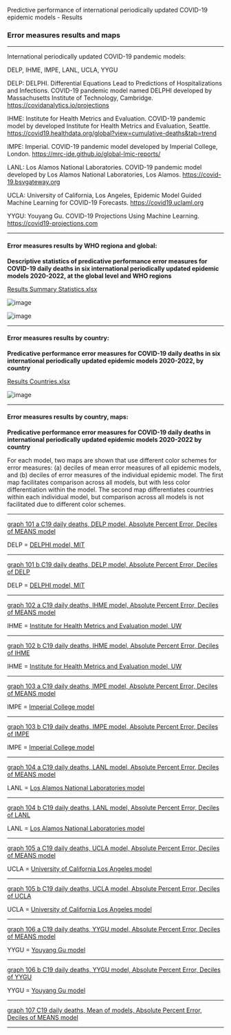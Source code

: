 Predictive performance of international periodically updated COVID-19 epidemic models - Results

### Error measures results and maps

***

International periodically updated COVID-19 pandemic models:

DELP, IHME, IMPE, LANL, UCLA, YYGU

DELP: DELPHI. Differential Equations Lead to Predictions of Hospitalizations and Infections. COVID-19 pandemic model named DELPHI developed by Massachusetts Institute of Technology, Cambridge. https://covidanalytics.io/projections

IHME: Institute for Health Metrics and Evaluation. COVID-19 pandemic model by developed Institute for Health Metrics and Evaluation, Seattle. https://covid19.healthdata.org/global?view=cumulative-deaths&tab=trend

IMPE: Imperial. COVID-19 pandemic model developed by Imperial College, London. https://mrc-ide.github.io/global-lmic-reports/

LANL: Los Alamos National Laboratories. COVID-19 pandemic model developed by Los Alamos National Laboratories, Los Alamos. https://covid-19.bsvgateway.org

UCLA: University of California, Los Angeles, Epidemic Model Guided Machine Learning for COVID-19 Forecasts. https://covid19.uclaml.org

YYGU: Youyang Gu. COVID-19 Projections Using Machine Learning. https://covid19-projections.com

***

#### Error measures results by WHO regiona and global:

**Descriptive statistics of predicative performance error measures for COVID-19 daily deaths in six international periodically updated epidemic models 2020-2022, at the global level and WHO regions**

[Results Summary Statistics.xlsx](https://github.com/pourmalek/CovidLongitudinalResults/blob/main/results/merge/Results%20Summary%20Statistics.xlsx)

![image](https://github.com/pourmalek/CovidLongitudinalResults/assets/30849720/2af39626-c572-4009-809d-21b3b3aa96ff)

![image](https://github.com/pourmalek/CovidLongitudinalResults/assets/30849720/5ff517a3-6b2d-487b-8f15-b5f6ea5ce91a)

***

#### Error measures results by country:

**Predicative performance error measures for COVID-19 daily deaths in six international periodically updated epidemic models 2020-2022, by country**

[Results Countries.xlsx](https://github.com/pourmalek/CovidLongitudinalResults/blob/main/results/merge/Results%20Countries.xlsx)

![image](https://github.com/pourmalek/CovidLongitudinalResults/assets/30849720/387a16a5-6bed-436b-a093-a081b53b7e97)

***

#### Error measures results by country, maps:

**Predicative performance error measures for COVID-19 daily deaths in international periodically updated epidemic models 2020-2022 by country** 

For each model, two maps are shown that use different color schemes for error measures: (a) deciles of mean error measures of all epidemic models, and (b) deciles of error measures of the individual epidemic model. The first map facilitates comparison across all models, but with less color differentiation within the model. The second map differentiates countries within each individual model, but comparison across all models is not facilitated due to different color schemes.

***

[graph 101 a C19 daily deaths, DELP model, Absolute Percent Error, Deciles of MEANS model](https://github.com/pourmalek/CovidLongitudinalResults/blob/main/results/merge/graph%20101%20a%20C19%20daily%20deaths%2C%20DELP%20model%2C%20Absolute%20Percent%20Error%2C%20Deciles%20of%20MEANS%20model.pdf)


DELP =  [DELPHI model, MIT](https://covidanalytics.io/projections)

***

[graph 101 b C19 daily deaths, DELP model, Absolute Percent Error, Deciles of DELP](https://github.com/pourmalek/CovidLongitudinalResults/blob/main/results/merge/graph%20101%20b%20C19%20daily%20deaths%2C%20DELP%20model%2C%20Absolute%20Percent%20Error%2C%20Deciles%20of%20DELP.pdf)


DELP =  [DELPHI model, MIT](https://covidanalytics.io/projections)

***

[graph 102 a C19 daily deaths, IHME model, Absolute Percent Error, Deciles of MEANS model](https://github.com/pourmalek/CovidLongitudinalResults/blob/main/results/merge/graph%20102%20a%20C19%20daily%20deaths%2C%20IHME%20model%2C%20Absolute%20Percent%20Error%2C%20Deciles%20of%20MEANS%20model.pdf)


IHME = [Institute for Health Metrics and Evaluation model, UW](https://covid19.healthdata.org/global?view=cumulative-deaths&tab=trend)

***

[graph 102 b C19 daily deaths, IHME model, Absolute Percent Error, Deciles of IHME](https://github.com/pourmalek/CovidLongitudinalResults/blob/main/results/merge/graph%20102%20b%20C19%20daily%20deaths%2C%20IHME%20model%2C%20Absolute%20Percent%20Error%2C%20Deciles%20of%20IHME.pdf)


IHME = [Institute for Health Metrics and Evaluation model, UW](https://covid19.healthdata.org/global?view=cumulative-deaths&tab=trend)

***

[graph 103 a C19 daily deaths, IMPE model, Absolute Percent Error, Deciles of MEANS model](https://github.com/pourmalek/CovidLongitudinalResults/blob/main/results/merge/graph%20103%20a%20C19%20daily%20deaths%2C%20IMPE%20model%2C%20Absolute%20Percent%20Error%2C%20Deciles%20of%20MEANS%20model.pdf)


IMPE = [Imperial College model](https://mrc-ide.github.io/global-lmic-reports/)

***

[graph 103 b C19 daily deaths, IMPE model, Absolute Percent Error, Deciles of IMPE](https://github.com/pourmalek/CovidLongitudinalResults/blob/main/results/merge/graph%20103%20b%20C19%20daily%20deaths%2C%20IMPE%20model%2C%20Absolute%20Percent%20Error%2C%20Deciles%20of%20IMPE.pdf)


IMPE = [Imperial College model](https://mrc-ide.github.io/global-lmic-reports/)

***

[graph 104 a C19 daily deaths, LANL model, Absolute Percent Error, Deciles of MEANS model](https://github.com/pourmalek/CovidLongitudinalResults/blob/main/results/merge/graph%20104%20a%20C19%20daily%20deaths%2C%20LANL%20model%2C%20Absolute%20Percent%20Error%2C%20Deciles%20of%20MEANS%20model.pdf)


LANL = [Los Alamos National Laboratories model](https://covid-19.bsvgateway.org)

***

[graph 104 b C19 daily deaths, LANL model, Absolute Percent Error, Deciles of LANL](https://github.com/pourmalek/CovidLongitudinalResults/blob/main/results/merge/graph%20104%20b%20C19%20daily%20deaths%2C%20LANL%20model%2C%20Absolute%20Percent%20Error%2C%20Deciles%20of%20LANL.pdf)


LANL = [Los Alamos National Laboratories model](https://covid-19.bsvgateway.org)

***

[graph 105 a C19 daily deaths, UCLA model, Absolute Percent Error, Deciles of MEANS model](https://github.com/pourmalek/CovidLongitudinalResults/blob/main/results/merge/graph%20105%20a%20C19%20daily%20deaths%2C%20UCLA%20model%2C%20Absolute%20Percent%20Error%2C%20Deciles%20of%20MEANS%20model.pdf)


UCLA = [University of California Los Angeles model](https://covid19.uclaml.org)

***

[graph 105 b C19 daily deaths, UCLA model, Absolute Percent Error, Deciles of UCLA](https://github.com/pourmalek/CovidLongitudinalResults/blob/main/results/merge/graph%20105%20b%20C19%20daily%20deaths%2C%20UCLA%20model%2C%20Absolute%20Percent%20Error%2C%20Deciles%20of%20UCLA.pdf)


UCLA = [University of California Los Angeles model](https://covid19.uclaml.org)

***

[graph 106 a C19 daily deaths, YYGU model, Absolute Percent Error, Deciles of MEANS model](https://github.com/pourmalek/CovidLongitudinalResults/blob/main/results/merge/graph%20106%20a%20C19%20daily%20deaths%2C%20YYGU%20model%2C%20Absolute%20Percent%20Error%2C%20Deciles%20of%20MEANS%20model.pdf)


YYGU = [Youyang Gu model](https://covid19-projections.com)

***

[graph 106 b C19 daily deaths, YYGU model, Absolute Percent Error, Deciles of YYGU](https://github.com/pourmalek/CovidLongitudinalResults/blob/main/results/merge/graph%20106%20b%20C19%20daily%20deaths%2C%20YYGU%20model%2C%20Absolute%20Percent%20Error%2C%20Deciles%20of%20YYGU.pdf)


YYGU = [Youyang Gu model](https://covid19-projections.com)

***

[graph 107 C19 daily deaths, Mean of models, Absolute Percent Error, Deciles of MEANS model](https://github.com/pourmalek/CovidLongitudinalResults/blob/main/results/merge/graph%20107%20a%20C19%20daily%20deaths%2C%20Mean%20of%20models%2C%20Absolute%20Percent%20Error%2C%20Deciles%20of%20MEANS%20model.pdf)


***

